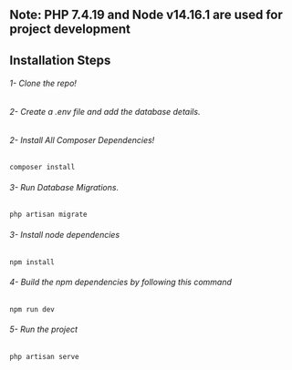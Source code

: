 ## Note: PHP 7.4.19 and Node v14.16.1 are used for project development

## Installation Steps

###### 1- Clone the repo!

###### 2- Create a .env file and add the database details.

###### 2- Install All Composer Dependencies!

```composer install```

###### 3- Run Database Migrations.
```php artisan migrate```

###### 3- Install node dependencies  

```npm install``` 

###### 4- Build the npm dependencies by following this command

```npm run dev``` 

###### 5- Run the project

```php artisan serve``` 
